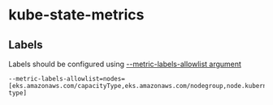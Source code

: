 # kube-state-metrics
## Labels
Labels should be configured using [--metric-labels-allowlist argument](https://github.com/kubernetes/kube-state-metrics/blob/master/docs/cli-arguments.md)
```
--metric-labels-allowlist=nodes=[eks.amazonaws.com/capacityType,eks.amazonaws.com/nodegroup,node.kubernetes.io/instance-type]
```
